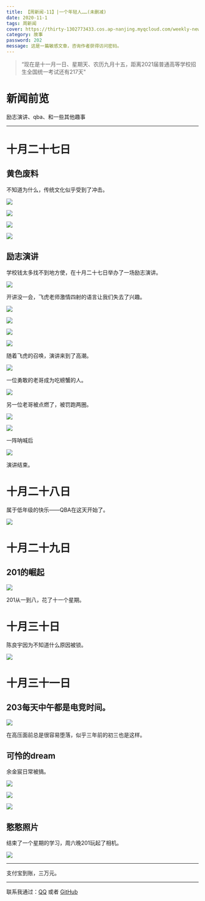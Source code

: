 ```yaml
---
title: 【周新闻-11】|一个年轻人……(未删减)
date: 2020-11-1
tags: 周新闻
cover: https://thirty-1302773433.cos.ap-nanjing.myqcloud.com/weekly-news/11/DSC_8886.JPG
category: 故事
password: 202
message: 这是一篇敏感文章，咨询作者获得访问密码。
---
```

> “现在是十一月一日、星期天、农历九月十五，距离2021届普通高等学校招生全国统一考试还有217天"

# 新闻前览  
励志演讲、qba、和一些其他趣事

---
# 十月二十七日  

## 黄色废料  

不知道为什么，传统文化似乎受到了冲击。  

![](https://thirty-1302773433.cos.ap-nanjing.myqcloud.com/weekly-news/11/DSC_8732.JPG)

![](https://thirty-1302773433.cos.ap-nanjing.myqcloud.com/weekly-news/11/DSC_8733.JPG)

![](https://thirty-1302773433.cos.ap-nanjing.myqcloud.com/weekly-news/11/DSC_8737.JPG)

![](https://thirty-1302773433.cos.ap-nanjing.myqcloud.com/weekly-news/11/DSC_8739.JPG)

## 励志演讲  

学校钱太多找不到地方使，在十月二十七日举办了一场励志演讲。  

![](https://thirty-1302773433.cos.ap-nanjing.myqcloud.com/weekly-news/11/DSC_8804.JPG)

开讲没一会，飞虎老师激情四射的语言让我们失去了兴趣。  

![](https://thirty-1302773433.cos.ap-nanjing.myqcloud.com/weekly-news/11/DSC_8808.JPG)

![](https://thirty-1302773433.cos.ap-nanjing.myqcloud.com/weekly-news/11/DSC_8811.JPG)

![](https://thirty-1302773433.cos.ap-nanjing.myqcloud.com/weekly-news/11/DSC_8812.JPG)

![](https://thirty-1302773433.cos.ap-nanjing.myqcloud.com/weekly-news/11/DSC_8813.JPG)

随着飞虎的召唤，演讲来到了高潮。 

![](https://thirty-1302773433.cos.ap-nanjing.myqcloud.com/weekly-news/11/DSC_8817.JPG)  

一位勇敢的老哥成为吃螃蟹的人。  

![](https://thirty-1302773433.cos.ap-nanjing.myqcloud.com/weekly-news/11/DSC_8823.JPG)  

另一位老哥被点燃了，被罚跑两圈。  

![](https://thirty-1302773433.cos.ap-nanjing.myqcloud.com/weekly-news/11/DSC_8853.JPG)

![](https://thirty-1302773433.cos.ap-nanjing.myqcloud.com/weekly-news/11/DSC_8860.JPG)

一阵呐喊后  

![](https://thirty-1302773433.cos.ap-nanjing.myqcloud.com/weekly-news/11/DSC_8886.JPG)

演讲结束。  


# 十月二十八日  

属于低年级的快乐——QBA在这天开始了。  

![](https://thirty-1302773433.cos.ap-nanjing.myqcloud.com/weekly-news/11/DSC_8979.JPG)

# 十月二十九日

## 201的崛起

![](https://thirty-1302773433.cos.ap-nanjing.myqcloud.com/weekly-news/11/DSC_9043.JPG)

201从一到八，花了十一个星期。

# 十月三十日  

陈良宇因为不知道什么原因被锁。  

![](https://thirty-1302773433.cos.ap-nanjing.myqcloud.com/weekly-news/11/DSC_9065.JPG)

# 十月三十一日  

## 203每天中午都是电竞时间。  

![](https://thirty-1302773433.cos.ap-nanjing.myqcloud.com/weekly-news/11/DSC_9109.JPG)

在高压面前总是很容易堕落，似乎三年前的初三也是这样。

## 可怜的dream  

余金宸日常被搞。  


![](https://thirty-1302773433.cos.ap-nanjing.myqcloud.com/weekly-news/11/DSC_9113.JPG)

![](https://thirty-1302773433.cos.ap-nanjing.myqcloud.com/weekly-news/11/DSC_9114.JPG)

![](https://thirty-1302773433.cos.ap-nanjing.myqcloud.com/weekly-news/11/DSC_9123.JPG)

## 憨憨照片 

结束了一个星期的学习，周六晚201玩起了相机。  



![](https://thirty-1302773433.cos.ap-nanjing.myqcloud.com/weekly-news/11/DSC_9231.JPG)


-------

支付宝到账，三万元。

---

联系我通过：[QQ](https://thirty-1302773433.cos.ap-nanjing.myqcloud.com/post/about/1601644798481_temp_qrcode_share_9993.png) 或者 [GitHub](https://github.com)  

